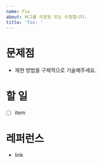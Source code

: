 ```yaml
---
name: Fix
about: 버그를 리포팅 또는 수정합니다.
title: 'fix: '
---
```


# 문제점

- 재현 방법을 구체적으로 기술해주세요.

# 할 일

- [ ] item

# 레퍼런스

- link
